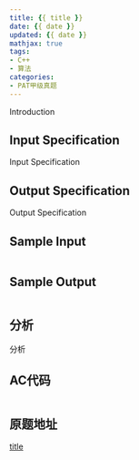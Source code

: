 ```yaml
---
title: {{ title }}
date: {{ date }}
updated: {{ date }}
mathjax: true
tags:
- C++
- 算法
categories:
- PAT甲级真题
---
```


Introduction

<!--more-->

## Input Specification

Input Specification

## Output Specification

Output Specification

## Sample Input

```bash

```

## Sample Output

```bash

```

## 分析

分析

## AC代码

```cpp

```

## 原题地址

[title](https://pintia.cn/problem-sets/)
